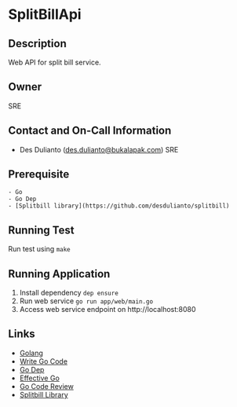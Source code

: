# SplitBillApi

## Description

Web API for split bill service.

## Owner

SRE

## Contact and On-Call Information

- Des Dulianto (des.dulianto@bukalapak.com) SRE

## Prerequisite

    - Go
    - Go Dep
    - [Splitbill library](https://github.com/desdulianto/splitbill)

## Running Test

Run test using `make`

## Running Application

1. Install dependency `dep ensure`
2. Run web service `go run app/web/main.go`
3. Access web service endpoint on http://localhost:8080

## Links

- [Golang](https://tour.golang.org/basics/1)
- [Write Go Code](https://golang.org/doc/code.html)
- [Go Dep](https://github.com/golang/dep)
- [Effective Go](https://golang.org/doc/effective_go.html)
- [Go Code Review](https://github.com/golang/go/wiki/CodeReviewComments)
- [Splitbill Library](https://github.com/desdulianto/splitbill)